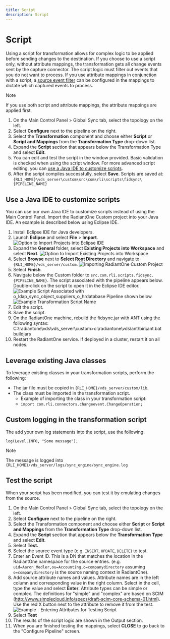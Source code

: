 ```yaml
---
title: Script
description: Script
---
```


# Script

Using a script for transformation allows for complex logic to be applied before sending changes to the destination. If you choose to use a script only, without attribute mappings, the transformation gets all change events sent by the capture connector. The script logic must filter out events that you do not want to process. If you use attribute mappings in conjunction with a script, a [source event filter](transformation/attribute-mappings.md#source-event-filter) can be configured in the mappings to dictate which captured events to process.

>[!note]
>If you use both script and attribute mappings, the attribute mappings are applied first.

1. On the Main Control Panel > Global Sync tab, select the topology on the left.
1. Select **Configure** next to the pipeline on the right.
1. Select the **Transformation** component and choose either **Script** or **Script and Mappings** from the **Transformation Type** drop-down list.
1. Expand the **Script** section that appears below the Transformation Type and select **Edit**.
1. You can edit and test the script in the window provided. Basic validation is checked when using the script window. For more advanced script editing, you can [use a Java IDE to customize scripts](#use-a-java-ide-to-customize-scripts).
1. After the script compiles successfully, select **Save**. Scripts are saved at: `{RLI_HOME}\vds_server\custom\src\com\rli\scripts\fidsync\{PIPELINE_NAME}`

## Use a Java IDE to customize scripts

You can use our own Java IDE to customize scripts instead of using the Main Control Panel. Import the RadiantOne Custom project into your Java IDE. An example is described below using Eclipse IDE.

1. Install Eclipse IDE for Java developers.
1. Launch **Eclipse** and select **File** > **Import**.
    ![Option to Import Projects into Eclipse IDE](../media/image62.png)
1. Expand the **General** folder, select **Existing Projects into Workspace** and select **Next**.
    ![Option to Import Existing Projects into Workspace](../media/image63.png)
1. Select **Browse** next to **Select Root Directory** and navigate to `{RLI_HOME}/vds_server/custom`.
    ![Importing RadiantOne Custom Project](../media/image64.png)
1. Select **Finish**.
1. Navigate below the Custom folder to `src.com.rli.scripts.fidsync.{PIPELINE_NAME}`. The script associated with the pipeline appears below. Double-click on the script to open it in the Eclipse IDE editor.
    ![Example Script Associated with `o_ldap_sync_object_suppliers_o_hrdatabase` Pipeline shown below](../media/image65.png)
    ![Example Transformation Script Name](../media/image66.png)
1. Edit the script.
1. Save the script.
1. On the RadiantOne machine, rebuild the fidsync.jar with ANT using the following syntax:
C:\radiantone\vds\vds_server\custom\>c:\radiantone\vds\ant\bin\ant.bat buildjars
1. Restart the RadiantOne service. If deployed in a cluster, restart it on all nodes.

## Leverage existing Java classes

To leverage existing classes in your transformation scripts, perform the following:

- The jar file must be copied in `{RLI_HOME}/vds_server/custom/lib`.
- The class must be imported in the transformation script.
    - Example of importing the class in your transformation script:
    - `import com.rli.connectors.changeevent.ChangeOperation;`

## Custom logging in the transformation script

The add your own log statements into the script, use the following:

`log(Level.INFO, "Some message");`

>[!note]
>The message is logged into `{RLI_HOME}/vds_server/logs/sync_engine/sync_engine.log`

## Test the script

When your script has been modified, you can test it by emulating changes from the source.

1. On the Main Control Panel > Global Sync tab, select the topology on the left.
1. Select **Configure** next to the pipeline on the right.
1. Select the Transformation component and choose either **Script** or **Script and Mappings** from the **Transformation Type** drop-down list.
1. Expand the **Script** section that appears below the **Transformation Type** and select **Edit**.
1. Select **Test.**
1. Select the source event type (e.g. `INSERT`, `UPDATE`, `DELETE`) to test.
1. Enter an Event ID. This is a DN that matches the location in the RadiantOne namespace for the source entries. (e.g. `uid=Aaron_Medler,ou=Accounting,o=companydirectory` assuming `o=companydirectory` is the source naming context in RadiantOne).
1. Add source attribute names and values. Attribute names are in the left column and corresponding value in the right column. Select in the cell, type the value and select **Enter**. Attribute types can be simple or complex. The definitions for "simple" and "complex" are based on SCIM (<http://www.simplecloud.info/specs/draft-scim-core-schema-01.html>). Use the red X button next to the attribute to remove it from the test.
    ![Example - Entering Attributes for Testing Script](../media/image68.png)
1. Select **Test**
1. The results of the script logic are shown in the Output section.
1. When you are finished testing the mappings, select **CLOSE** to go back to the "Configure Pipeline" screen.
